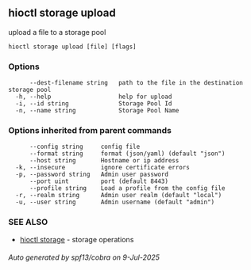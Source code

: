 ## hioctl storage upload

upload a file to a storage pool

```
hioctl storage upload [file] [flags]
```

### Options

```
      --dest-filename string   path to the file in the destination storage pool
  -h, --help                   help for upload
  -i, --id string              Storage Pool Id
  -n, --name string            Storage Pool Name
```

### Options inherited from parent commands

```
      --config string     config file
      --format string     format (json/yaml) (default "json")
      --host string       Hostname or ip address
  -k, --insecure          ignore certificate errors
  -p, --password string   Admin user password
      --port uint         port (default 8443)
      --profile string    Load a profile from the config file
  -r, --realm string      Admin user realm (default "local")
  -u, --user string       Admin username (default "admin")
```

### SEE ALSO

* [hioctl storage](hioctl_storage.md)	 - storage operations

###### Auto generated by spf13/cobra on 9-Jul-2025

